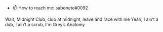 - 📫 How to reach me: sabonete#0092

Wait, Midnight Club, club at midnight, leave and race with me
Yeah, I ain’t a dub, I ain’t a scrub, I'm Grey’s Anatomy

<!---
mendesdocrl/mendesdocrl is a ✨ special ✨ repository because its `README.md` (this file) appears on your GitHub profile.
You can click the Preview link to take a look at your changes.
--->
